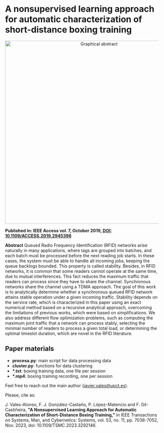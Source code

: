 # A nonsupervised learning approach for automatic characterization of short-distance boxing training

<center>
<img src="https://ieeexplore.ieee.org/ielx7/6287639/8600701/8856209/graphical_abstract/access-gagraphic-2945396.jpg" alt="Graphical abstract" width="600">  
</center>

<p>
  <b>Published in: IEEE Access vol. 7, October 2019, 
    <a href="https://doi.org/10.1109/ACCESS.2019.2945396">
      DOI: 10.1109/ACCESS.2019.2945396
    </a>
  </b>
</p>

<p>
 
<b> Abstract </b> 
<it>Queued Radio Frequency Identification (RFID) networks arise naturally in many applications, where tags are grouped into batches, and each batch must be processed before the next reading job starts. In these cases, the system must be able to handle all incoming jobs, keeping the queue backlogs bounded. This property is called stability. Besides, in RFID networks, it is common that some readers cannot operate at the same time, due to mutual interferences. This fact reduces the maximum traffic that readers can process since they have to share the channel. Synchronous networks share the channel using a TDMA approach. The goal of this work is to analytically determine whether a synchronous queued RFID network attains stable operation under a given incoming traffic. Stability depends on the service rate, which is characterized in this paper using an exact numerical method based on a recursive analytical approach, overcoming the limitations of previous works, which were based on simplifications. We also address different flow optimization problems, such as computing the maximum joint traffic that a network can process stably, selecting the minimal number of readers to process a given total load, or determining the optimal timeslot duration, which are novel in the RFID literature.</it>

  
## Paper materials
<ul>
  <li> <b>procesa.py</b>: main script for data processing data
  <li> <b>cluster.py</b>: functions for data clustering
  <li> <b>*.txt</b>: boxing training data, one file per session
  <li> <b>*.mp4</b>: boxing training recording, one per session 
</ul>

Feel free to reach out the main author (javier.vales@upct.es). 

Please, cite as: 

<it>J. Vales-Alonso, F. J. González-Castaño, P. López-Matencio and F. Gil-Castiñeira, </it><b>"A Nonsupervised Learning Approach for Automatic Characterization of Short-Distance Boxing Training,"</b> in IEEE Transactions on Systems, Man, and Cybernetics: Systems, vol. 53, no. 11, pp. 7038-7052, Nov. 2023, doi: 10.1109/TSMC.2023.3292146.
